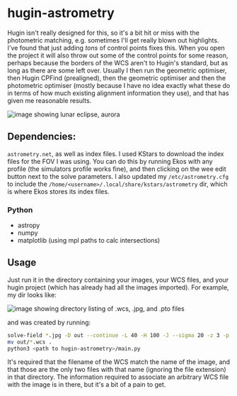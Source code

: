 # hugin-astrometry
Hugin isn't really designed for this, so it's a bit hit or miss with the photometric matching, e.g. sometimes I'll get really blown out highlights. I've found that just adding _tons_ of control points fixes this. When you open the project it will also throw out some of the control points for some reason, perhaps because the borders of the WCS aren't to Hugin's standard, but as long as there are some left over. Usually I then run the geometric optimiser, then Hugin CPFind (prealigned), then the geometric optimiser and then the photometric optimiser (mostly because I have no idea exactly what these do in terms of how much existing alignment information they use), and that has given me reasonable results.

![image showing lunar eclipse, aurora](/../images/images/pano2_v2.jpg)

## Dependencies:
`astrometry.net`, as well as index files. I used KStars to download the index files for the FOV I was using. You can do this by running Ekos with any profile (the simulators profile works fine), and then clicking on the wee edit button next to the solve parameters. I also updated my `/etc/astrometry.cfg` to include the `/home/<username>/.local/share/kstars/astrometry` dir, which is where Ekos stores its index files.
### Python
- astropy
- numpy
- matplotlib (using mpl paths to calc intersections)

## Usage
Just run it in the directory containing your images, your WCS files, and your hugin project (which has already had all the images imported). For example, my dir looks like:

![image showing directory listing of .wcs, .jpg, and .pto files](/../images/images/example_dir.png)

and was created by running:
```bash
solve-field *.jpg -D out --continue -L 40 -H 100 -J --sigma 20 -z 3 -p
mv out/*.wcs .
python3 <path to hugin-astrometry>/main.py
```

It's required that the filename of the WCS match the name of the image, and that those are the only two files with that name (ignoring the file extension) in that directory.
The information required to associate an arbitrary WCS file with the image is in there, but it's a bit of a pain to get.
